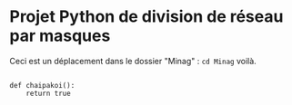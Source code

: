 # Projet Python de division de réseau par masques


Ceci est un déplacement dans le dossier "Minag" : `cd Minag` voilà.

```python3

def chaipakoi():
	return true

```
